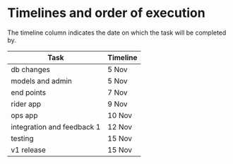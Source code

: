 # Timelines and order of execution

The timeline column indicates the date on which the task will be completed by.

| Task                       | Timeline |
| -------------------------- | -------- |
| db changes                 | 5 Nov    |
| models and admin           | 5 Nov    |
| end points                 | 7 Nov    |
| rider app                  | 9 Nov    |
| ops app                    | 10 Nov   |
| integration and feedback 1 | 12 Nov   |
| testing                    | 15 Nov   |
| v1 release                 | 15 Nov   |
